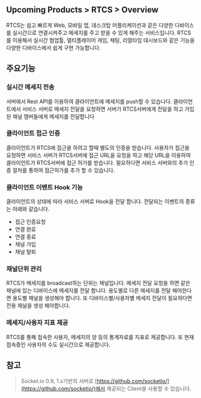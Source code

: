 ## Upcoming Products > RTCS > Overview
RTCS는 쉽고 빠르게 Web, 모바일 앱, 데스크탑 어플리케이션과 같은 다양한 디바이스를 실시간으로 연결시켜주고 메세지를 주고 받을 수 있게 해주는 서비스입니다. RTCS를 이용해서 실시간 협업툴, 멀티플레이어 게임, 채팅, 리얼타임 대시보드와 같은 기능을 다양한 디바이스에서 쉽게 구현 가능합니다.

## 주요기능
### 실시간 메세지 전송
서버에서 Rest API를 이용하여 클라이언트에 메세지를 push할 수 있습니다. 클라이언트에서 서비스 서버로 메세지 전달을 요청하면 서버가 RTCS서버에게 전달을 하고 가입된 채널 맴버들에게 메세지를 전달합니다

### 클라이언트 접근 인증
클라이언트가 RTCS에 접근을 하려고 할때 별도의 인증을 받습니다. 사용자가 접근을 요청하면 서비스 서버가 RTCS서버에 접근 URL을 요청을 하고 해당 URL을 이용하여 클라이언트가 RTCS서버에 접근 허가를 받습니다. 필요하다면 서비스 서버와의 추가 인증 절차를 통하여 접근허가를 추가 할 수 있습니다.

### 클라이언트 이벤트 Hook 기능
클라이언트의 상태에 따라 서비스 서버로 Hook을 전달 합니다. 전달되는 이벤트의 종류는 아래와 같습니다.
* 접근 인증요청
* 연결 완료
* 연결 종료
* 채널 가입
* 채널 탈퇴

### 채널단위 관리
RTCS가 메세지를 broadcast하는 단위는 채널입니다. 메세지 전달 요청을 하면 같은 채널에 있는 디바이스에 메세지를 전달 합니다. 용도별로 다른 메세지를 전달 해야한다면 용도별 채널을 생성해야 합니다. 또 디바이스별/사용자별 메세지 전달이 필요하다면 전용 채널을 생성 해야합니다.

### 메세지/사용자 지표 제공
RTCS를 통해 접속한 사용자, 메세지의 양 등의 통계자료를 지표로 제공합니다. 또 현재 접속중인 사용자의 수도 실시간으로 제공합니다.

## 참고
> Socket.io 0.9, 1.x기반의 서버로 [https://github.com/socketio/](https://github.com/socketio/)에서 제공되는 Client을 사용할 수 있습니다.
